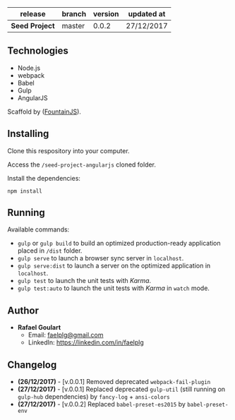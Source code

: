 release                      | branch                  | version | updated at
-----------------------------|-------------------------|---------|-------------
**Seed Project**             | master                  | 0.0.2   | 27/12/2017

## Technologies

* Node.js
* webpack
* Babel
* Gulp
* AngularJS

Scaffold by ([FountainJS](http://fountainjs.io)).

## Installing

Clone this respository into your computer.

Access the ``/seed-project-angularjs`` cloned folder.

Install the dependencies:
```
npm install
```

## Running

Available commands:

* ``gulp`` or ``gulp build`` to build an optimized production-ready application placed in ``/dist`` folder.
* ``gulp serve`` to launch a browser sync server in ``localhost``.
* ``gulp serve:dist`` to launch a server on the optimized application in ``localhost``.
* ``gulp test`` to launch the unit tests with _Karma_.
* ``gulp test:auto`` to launch the unit tests with _Karma_ in `watch` mode.

## Author

* **Rafael Goulart**
	* Email: [faelplg@gmail.com](mailto:faelplg@gmail.com)
	* LinkedIn: https://linkedin.com/in/faelplg

## Changelog

* **(26/12/2017)** - [v.0.0.1] Removed deprecated ``webpack-fail-plugin``
* **(27/12/2017)** - [v.0.0.1] Replaced deprecated ``gulp-util`` (still running on ``gulp-hub`` dependencies) by ``fancy-log`` + ``ansi-colors``
* **(27/12/2017)** - [v.0.0.2] Replaced ``babel-preset-es2015`` by ``babel-preset-env``
